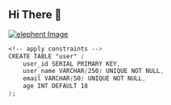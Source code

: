 ## Hi There  👋

[![elephent Image](https://img.freepik.com/free-photo/animal-elephant-mammal-nature-wild-patterns-decoration-multi-colored-generative-ai_188544-9609.jpg?w=1060&t=st=1691409223~exp=1691409823~hmac=7c57826acbd142532d709b9241ec48db0eb3aceb6cf0728bfe7bf3c48075d854)](https://img.freepik.com/free-photo/animal-elephant-mammal-nature-wild-patterns-decoration-multi-colored-generative-ai_188544-9609.jpg?w=1060&t=st=1691409223~exp=1691409823~hmac=7c57826acbd142532d709b9241ec48db0eb3aceb6cf0728bfe7bf3c48075d854)


```css
<!-- apply constraints -->
CREATE TABLE "user" (
    user_id SERIAL PRIMARY KEY,
    user_name VARCHAR(250) UNIQUE NOT NULL,
    email VARCHAR(50) UNIQUE NOT NULL,
    age INT DEFAULT 18
);
```
